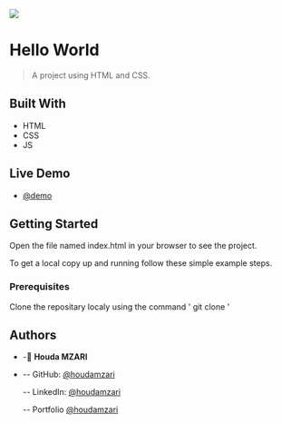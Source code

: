 ![](https://img.shields.io/badge/Microverse-blueviolet)

# Hello World

> A project using HTML and CSS.

## Built With

- HTML
- CSS
- JS

## Live Demo

- [@demo](https://houdamzari.github.io/Capstone-project/index.html)

## Getting Started

Open the file named index.html in your browser to see the project.

To get a local copy up and running follow these simple example steps.

### Prerequisites

Clone the repositary localy using the command ' git clone '

## Authors

- -👤 **Houda MZARI**

- -- GitHub: [@houdamzari](https://github.com/houdamzari)

  -- LinkedIn: [@houdamzari](https://www.linkedin.com/in/houda-mzari-2304401b1/)

  -- Portfolio [@houdamzari](https://houdamzari.github.io/Portfolio-Website/)
